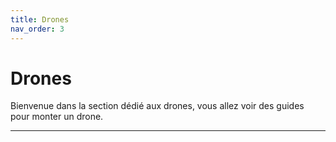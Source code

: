 ```yaml
---
title: Drones
nav_order: 3
---
```


# Drones 

Bienvenue dans la section dédié aux drones, vous allez voir des guides pour monter un drone.

---